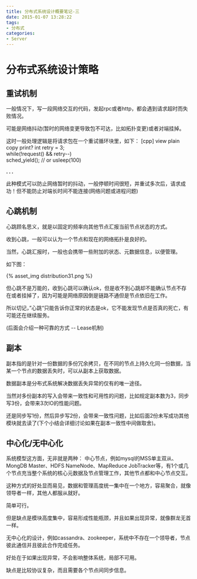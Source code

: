 ```yaml
---
title: 分布式系统设计概要笔记-三
date: 2015-01-07 13:28:22
tags:
- 分布式
categories:
- Server
---
```


# 分布式系统设计策略

## 重试机制

一般情况下，写一段网络交互的代码，发起rpc或者http，都会遇到请求超时而失败情况。

可能是网络抖动(暂时的网络变更导致包不可达，比如拓扑变更)或者对端挂掉。

这时一般处理逻辑是将请求包在一个重试循环块里，如下：
[cpp] view plain copy print?
int retry = 3;  
while(!request() && retry--)  
sched_yield();   // or usleep(100)  

**. . .**<!-- more -->

此种模式可以防止网络暂时的抖动，一般停顿时间很短，并重试多次后，请求成功！但不能防止对端长时间不能连接(网络问题或进程问题)

## 心跳机制

心跳顾名思义，就是以固定的频率向其他节点汇报当前节点状态的方式。

收到心跳，一般可以认为一个节点和现在的网络拓扑是良好的。

当然，心跳汇报时，一般也会携带一些附加的状态、元数据信息，以便管理。

如下图：

{% asset_img distribution31.png %}

但心跳不是万能的，收到心跳可以确认ok，但是收不到心跳却不能确认节点不存在或者挂掉了，因为可能是网络原因倒是链路不通但是节点依旧在工作。


所以切记，”心跳“只能告诉你正常的状态是ok，它不能发现节点是否真的死亡，有可能还在继续服务。

(后面会介绍一种可靠的方式 -- Lease机制)


## 副本

副本指的是针对一份数据的多份冗余拷贝，在不同的节点上持久化同一份数据，当某一个节点的数据丢失时，可以从副本上获取数据。

数据副本是分布式系统解决数据丢失异常的仅有的唯一途径。

当然对多份副本的写入会带来一致性和可用性的问题，比如规定副本数为3，同步写3份，会带来3次IO的性能问题。

还是同步写1份，然后异步写2份，会带来一致性问题，比如后面2份未写成功其他模块就去读了(下个小结会详细讨论如果在副本一致性中间做取舍)。




## 中心化/无中心化

系统模型这方面，无非就是两种：
中心节点，例如mysql的MSS单主双从、MongDB Master、HDFS NameNode、MapReduce JobTracker等，有1个或几个节点充当整个系统的核心元数据及节点管理工作，其他节点都和中心节点交互。

这种方式的好处显而易见，数据和管理高度统一集中在一个地方，容易聚合，就像领导者一样，其他人都服从就好。

简单可行。


但是缺点是模块高度集中，容易形成性能瓶颈，并且如果出现异常，就像群龙无首一样。


无中心化的设计，例如cassandra、zookeeper，系统中不存在一个领导者，节点彼此通信并且彼此合作完成任务。

好处在于如果出现异常，不会影响整体系统，局部不可用。

缺点是比较协议复杂，而且需要各个节点间同步信息。



